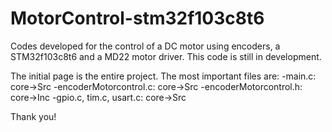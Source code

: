 # MotorControl-stm32f103c8t6
Codes developed for the control of a DC motor using encoders, a STM32f103c8t6 and a MD22 motor driver. This code is still in development. 


The initial page is the entire project. The most important files are:
  -main.c: core->Src
  -encoderMotorcontrol.c: core->Src
  -encoderMotorcontrol.h: core->Inc
  -gpio.c, tim.c, usart.c: core->Src
  
  
  Thank you!
